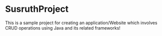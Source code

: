 # SusruthProject

This is a sample project for creating an application/Website which involves CRUD operations using Java and its related frameworks!   
